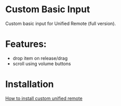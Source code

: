 # Custom Basic Input 
Custom basic input for Unified Remote (full version).

# Features:
* drop item on release/drag
* scroll using volume buttons

# Installation
[How to install custom unified remote](https://www.unifiedremote.com/tutorials/how-to-install-a-custom-remote)
